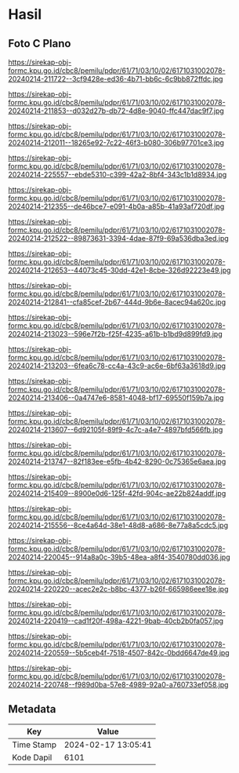 # Hasil

## Foto C Plano

https://sirekap-obj-formc.kpu.go.id/cbc8/pemilu/pdpr/61/71/03/10/02/6171031002078-20240214-211722--3cf9428e-ed36-4b71-bb6c-6c9bb872ffdc.jpg

https://sirekap-obj-formc.kpu.go.id/cbc8/pemilu/pdpr/61/71/03/10/02/6171031002078-20240214-211853--d032d27b-db72-4d8e-9040-ffc447dac9f7.jpg

https://sirekap-obj-formc.kpu.go.id/cbc8/pemilu/pdpr/61/71/03/10/02/6171031002078-20240214-212011--18265e92-7c22-46f3-b080-306b97701ce3.jpg

https://sirekap-obj-formc.kpu.go.id/cbc8/pemilu/pdpr/61/71/03/10/02/6171031002078-20240214-225557--ebde5310-c399-42a2-8bf4-343c1b1d8934.jpg

https://sirekap-obj-formc.kpu.go.id/cbc8/pemilu/pdpr/61/71/03/10/02/6171031002078-20240214-212355--de46bce7-e091-4b0a-a85b-41a93af720df.jpg

https://sirekap-obj-formc.kpu.go.id/cbc8/pemilu/pdpr/61/71/03/10/02/6171031002078-20240214-212522--89873631-3394-4dae-87f9-69a536dba3ed.jpg

https://sirekap-obj-formc.kpu.go.id/cbc8/pemilu/pdpr/61/71/03/10/02/6171031002078-20240214-212653--44073c45-30dd-42e1-8cbe-326d92223e49.jpg

https://sirekap-obj-formc.kpu.go.id/cbc8/pemilu/pdpr/61/71/03/10/02/6171031002078-20240214-212841--cfa85cef-2b67-444d-9b6e-8acec94a620c.jpg

https://sirekap-obj-formc.kpu.go.id/cbc8/pemilu/pdpr/61/71/03/10/02/6171031002078-20240214-213023--596e7f2b-f25f-4235-a61b-b1bd9d899fd9.jpg

https://sirekap-obj-formc.kpu.go.id/cbc8/pemilu/pdpr/61/71/03/10/02/6171031002078-20240214-213203--6fea6c78-cc4a-43c9-ac6e-6bf63a3618d9.jpg

https://sirekap-obj-formc.kpu.go.id/cbc8/pemilu/pdpr/61/71/03/10/02/6171031002078-20240214-213406--0a4747e6-8581-4048-bf17-69550f159b7a.jpg

https://sirekap-obj-formc.kpu.go.id/cbc8/pemilu/pdpr/61/71/03/10/02/6171031002078-20240214-213607--6d92105f-89f9-4c7c-a4e7-4897bfd566fb.jpg

https://sirekap-obj-formc.kpu.go.id/cbc8/pemilu/pdpr/61/71/03/10/02/6171031002078-20240214-213747--82f183ee-e5fb-4b42-8290-0c75365e6aea.jpg

https://sirekap-obj-formc.kpu.go.id/cbc8/pemilu/pdpr/61/71/03/10/02/6171031002078-20240214-215409--8900e0d6-125f-42fd-904c-ae22b824addf.jpg

https://sirekap-obj-formc.kpu.go.id/cbc8/pemilu/pdpr/61/71/03/10/02/6171031002078-20240214-215556--8ce4a64d-38e1-48d8-a686-8e77a8a5cdc5.jpg

https://sirekap-obj-formc.kpu.go.id/cbc8/pemilu/pdpr/61/71/03/10/02/6171031002078-20240214-220045--914a8a0c-39b5-48ea-a8f4-3540780dd036.jpg

https://sirekap-obj-formc.kpu.go.id/cbc8/pemilu/pdpr/61/71/03/10/02/6171031002078-20240214-220220--acec2e2c-b8bc-4377-b26f-665986eee18e.jpg

https://sirekap-obj-formc.kpu.go.id/cbc8/pemilu/pdpr/61/71/03/10/02/6171031002078-20240214-220419--cad1f20f-498a-4221-9bab-40cb2b0fa057.jpg

https://sirekap-obj-formc.kpu.go.id/cbc8/pemilu/pdpr/61/71/03/10/02/6171031002078-20240214-220559--5b5ceb4f-7518-4507-842c-0bdd6647de49.jpg

https://sirekap-obj-formc.kpu.go.id/cbc8/pemilu/pdpr/61/71/03/10/02/6171031002078-20240214-220748--f989d0ba-57e8-4989-92a0-a760733ef058.jpg


## Metadata

| Key        | Value               |
| ---------- | ------------------- |
| Time Stamp | 2024-02-17 13:05:41 |
| Kode Dapil | 6101                |



